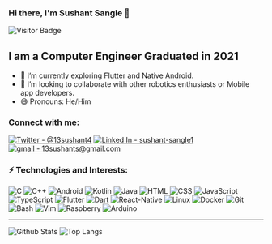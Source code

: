 ### Hi there, I'm Sushant Sangle 👋

![Visitor Badge](https://visitor-badge.laobi.icu/badge?page_id=SushantSangle.SushantSangle)

## I am a Computer Engineer Graduated in 2021
- 🌱 I’m currently exploring Flutter and Native Android.
- 👯 I’m looking to collaborate with other robotics enthusiasts or Mobile app developers.
- 😄 Pronouns: He/Him

### Connect with me:

[![Twitter - @13sushant4](https://img.shields.io/badge/Twitter-13sushant4-blue?logo=twitter&style=social&link=https://twitter.com/13sushant4&link=https://twitter.com/13sushant4)](https://twitter.com/13sushant4)
[![Linked In - sushant-sangle1](https://img.shields.io/badge/LinkedIn-blue?logo=linkedin&style=flat&logoColor=white&link=https://www.linkedin.com/in/sushant-sangle1/)](https://www.linkedin.com/in/sushant-sangle1/)
[![gmail - 13sushants@gmail.com](https://img.shields.io/badge/13sushants@gmail.com-ea4335?logo=gmail&style=flat&logoColor=white&link=mailto:13sushants@gmail.com)](mailto:13sushants@gmail.com)
<br />

### ⚡ Technologies and Interests:
![C](https://img.shields.io/badge/Programming-brown?logo=c&style=for-the-badge&labelColor=black)
![C++ ](https://img.shields.io/badge/Cpp-b0c0d0?style=for-the-badge&logo=cplusplus&labelColor=black)
![Android](https://img.shields.io/badge/Android-72df7c?style=for-the-badge&logo=android&labelColor=black)
![Kotlin](https://img.shields.io/badge/Kotlin-8677fe?style=for-the-badge&logo=kotlin&labelColor=black)
![Java](https://img.shields.io/badge/Java-brown?style=for-the-badge&logo=java)
![HTML](https://img.shields.io/badge/HTML-e44e30?style=for-the-badge&logo=html5&labelColor=black)
![CSS](https://img.shields.io/badge/CSS-1a6fb4?style=for-the-badge&logo=css3&labelColor=black)
![JavaScript](https://img.shields.io/badge/JavaScript-efd823?style=for-the-badge&logo=javascript&labelColor=black)
![TypeScript](https://img.shields.io/badge/TypeScript-2f74c0?style=for-the-badge&labelColor=black&logo=typescript)
![Flutter](https://img.shields.io/badge/Flutter-2a9bf1?style=for-the-badge&labelColor=black&logo=flutter)
![Dart](https://img.shields.io/badge/Dart-2a9bf1?style=for-the-badge&labelColor=black&logo=dart)
![React-Native](https://img.shields.io/badge/React%20Native-61dafb?style=for-the-badge&labelColor=black&logo=react)
![Linux](https://img.shields.io/badge/Linux-black?style=for-the-badge&labelColor=black&logo=linux)
![Docker](https://img.shields.io/badge/Docker-2391e6?style=for-the-badge&labelColor=black&logo=docker)
![Git](https://img.shields.io/badge/Git-e94e32?style=for-the-badge&labelColor=black&logo=git)
![Bash](https://img.shields.io/badge/Bash-4a4e55?style=for-the-badge&labelColor=black&logo=gnubash)
![Vim](https://img.shields.io/badge/Vim-4c9434?style=for-the-badge&labelColor=black&logo=vim)
![Raspberry](https://img.shields.io/badge/Raspberry%20Pi-cd4154?style=for-the-badge&labelColor=black&logo=raspberrypi)
![Arduino](https://img.shields.io/badge/Arduino-358284?style=for-the-badge&labelColor=black&logo=arduino)

---

![Github Stats](https://github-readme-stats.vercel.app/api?username=SushantSangle&count_private=true&show_icons=true&include_all_commits=true)
![Top Langs](https://github-readme-stats.vercel.app/api/top-langs/?username=SushantSangle&hide=TeX&layout=compact)
